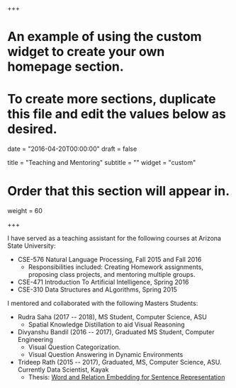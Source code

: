 +++
# An example of using the custom widget to create your own homepage section.
# To create more sections, duplicate this file and edit the values below as desired.

date = "2016-04-20T00:00:00"
draft = false

title = "Teaching and Mentoring"
subtitle = ""
widget = "custom"

# Order that this section will appear in.
weight = 60

+++

I have served as a teaching assistant for the following courses at Arizona State University:

- CSE-576 Natural Language Processing, Fall 2015 and Fall 2016
   - Responsibilities included: Creating Homework assignments, proposing class projects, and mentoring
multiple groups.
- CSE-471 Introduction To Artificial Intelligence, Spring 2016
- CSE-310 Data Structures and ALgorithms, Spring 2015

I mentored and collaborated with the following Masters Students:

- Rudra Saha (2017 -- 2018), MS Student, Computer Science, ASU
   - Spatial Knowledge Distillation to aid Visual Reasoning
- Divyanshu Bandil (2016 -- 2017), Graduated MS Student, Computer Engineering
   - Visual Question Categorization. 
   - Visual Question Answering in Dynamic Environments
- Trideep Rath (2015 -- 2017), Graduated, MS, Computer Science, ASU. Currently Data Scientist, Kayak
   - Thesis: [Word and Relation Embedding for Sentence Representation](https://repository.asu.edu/attachments/186590/content/Rath_asu_0010N_17130.pdf)
